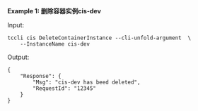 **Example 1: 删除容器实例cis-dev**



Input: 

```
tccli cis DeleteContainerInstance --cli-unfold-argument  \
    --InstanceName cis-dev
```

Output: 
```
{
    "Response": {
        "Msg": "cis-dev has beed deleted",
        "RequestId": "12345"
    }
}
```


